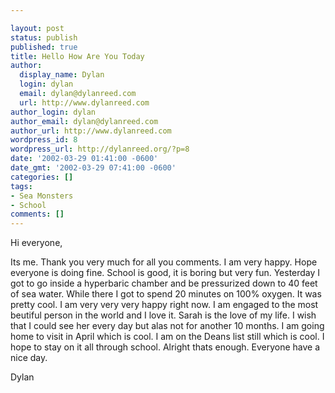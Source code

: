 ```yaml
---

layout: post
status: publish
published: true
title: Hello How Are You Today
author:
  display_name: Dylan
  login: dylan
  email: dylan@dylanreed.com
  url: http://www.dylanreed.com
author_login: dylan
author_email: dylan@dylanreed.com
author_url: http://www.dylanreed.com
wordpress_id: 8
wordpress_url: http://dylanreed.org/?p=8
date: '2002-03-29 01:41:00 -0600'
date_gmt: '2002-03-29 07:41:00 -0600'
categories: []
tags:
- Sea Monsters
- School
comments: []
---
```


Hi everyone,

Its me. Thank you very much for all you comments. I am very happy. Hope everyone is doing fine. School is good, it is boring but very fun. Yesterday I got to go inside a hyperbaric chamber and be pressurized down to 40 feet of sea water. While there I got to spend 20 minutes on 100% oxygen. It was pretty cool. I am very very very happy right now. I am engaged to the most beutiful person in the world and I love it. Sarah is the love of my life. I wish that I could see her every day but alas not for another 10 months. I am going home to visit in April which is cool. I am on the Deans list still which is cool. I hope to stay on it all through school. Alright thats enough. Everyone have a nice day.

Dylan
